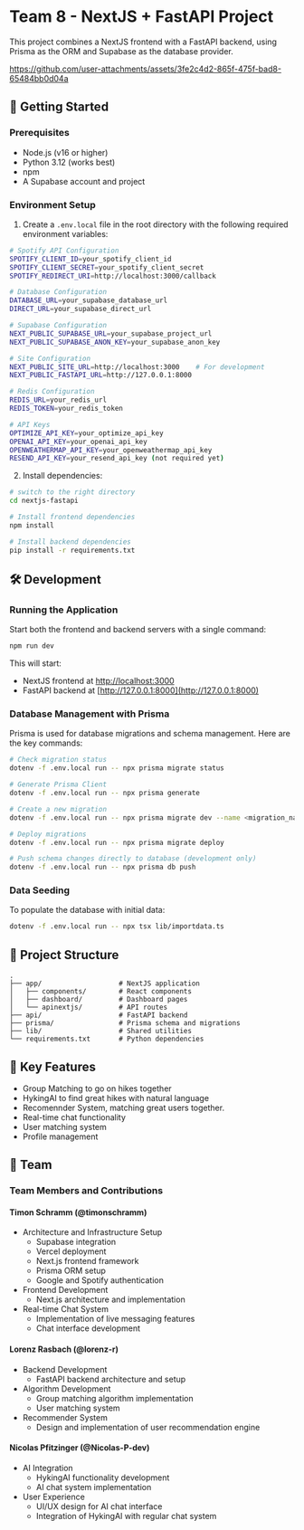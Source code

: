 # Team 8 - NextJS + FastAPI Project

This project combines a NextJS frontend with a FastAPI backend, using Prisma as the ORM and Supabase as the database provider.





https://github.com/user-attachments/assets/3fe2c4d2-865f-475f-bad8-65484bb0d04a





## 🚀 Getting Started


### Prerequisites

- Node.js (v16 or higher)
- Python 3.12 (works best)
- npm 
- A Supabase account and project

### Environment Setup

1. Create a `.env.local` file in the root directory with the following required environment variables:

```bash
# Spotify API Configuration
SPOTIFY_CLIENT_ID=your_spotify_client_id
SPOTIFY_CLIENT_SECRET=your_spotify_client_secret
SPOTIFY_REDIRECT_URI=http://localhost:3000/callback

# Database Configuration
DATABASE_URL=your_supabase_database_url
DIRECT_URL=your_supabase_direct_url

# Supabase Configuration
NEXT_PUBLIC_SUPABASE_URL=your_supabase_project_url
NEXT_PUBLIC_SUPABASE_ANON_KEY=your_supabase_anon_key

# Site Configuration
NEXT_PUBLIC_SITE_URL=http://localhost:3000    # For development
NEXT_PUBLIC_FASTAPI_URL=http://127.0.0.1:8000

# Redis Configuration
REDIS_URL=your_redis_url
REDIS_TOKEN=your_redis_token

# API Keys
OPTIMIZE_API_KEY=your_optimize_api_key
OPENAI_API_KEY=your_openai_api_key
OPENWEATHERMAP_API_KEY=your_openweathermap_api_key
RESEND_API_KEY=your_resend_api_key (not required yet)
```

2. Install dependencies:
```bash
# switch to the right directory
cd nextjs-fastapi

# Install frontend dependencies
npm install

# Install backend dependencies
pip install -r requirements.txt
```

## 🛠️ Development

### Running the Application

Start both the frontend and backend servers with a single command:

```bash
npm run dev
```

This will start:
- NextJS frontend at [http://localhost:3000](http://localhost:3000)
- FastAPI backend at [http://127.0.0.1:8000](http://127.0.0.1:8000)

### Database Management with Prisma

Prisma is used for database migrations and schema management. Here are the key commands:

```bash
# Check migration status
dotenv -f .env.local run -- npx prisma migrate status

# Generate Prisma Client
dotenv -f .env.local run -- npx prisma generate

# Create a new migration
dotenv -f .env.local run -- npx prisma migrate dev --name <migration_name>

# Deploy migrations
dotenv -f .env.local run -- npx prisma migrate deploy

# Push schema changes directly to database (development only)
dotenv -f .env.local run -- npx prisma db push
```

### Data Seeding

To populate the database with initial data:

```bash
dotenv -f .env.local run -- npx tsx lib/importdata.ts
```

## 📁 Project Structure

```
.
├── app/                   # NextJS application
│   ├── components/        # React components
│   ├── dashboard/         # Dashboard pages
│   └── apinextjs/         # API routes
├── api/                   # FastAPI backend
├── prisma/                # Prisma schema and migrations
├── lib/                   # Shared utilities
└── requirements.txt       # Python dependencies
```

## 🔑 Key Features
- Group Matching to go on hikes together
- HykingAI to find great hikes with natural language
- Recomennder System, matching great users together.
- Real-time chat functionality
- User matching system
- Profile management


## 👥 Team

### Team Members and Contributions

#### Timon Schramm (@timonschramm)
- Architecture and Infrastructure Setup
  - Supabase integration
  - Vercel deployment
  - Next.js frontend framework
  - Prisma ORM setup
  - Google and Spotify authentication
- Frontend Development
  - Next.js architecture and implementation
- Real-time Chat System
  - Implementation of live messaging features
  - Chat interface development

#### Lorenz Rasbach (@lorenz-r)
- Backend Development
  - FastAPI backend architecture and setup
- Algorithm Development
  - Group matching algorithm implementation
  - User matching system
- Recommender System
  - Design and implementation of user recommendation engine

#### Nicolas Pfitzinger (@Nicolas-P-dev)
- AI Integration
  - HykingAI functionality development
  - AI chat system implementation
- User Experience
  - UI/UX design for AI chat interface
  - Integration of HykingAI with regular chat system



